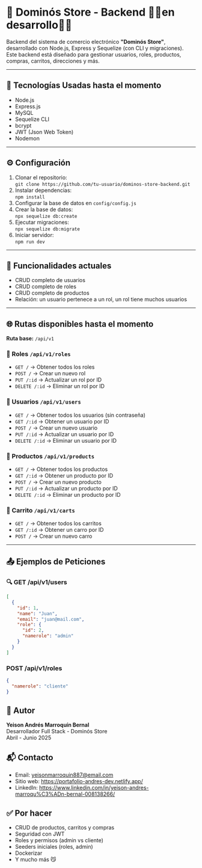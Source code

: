 # 🛒 Dominós Store - Backend 👨‍💻en desarrollo👨‍💻

Backend del sistema de comercio electrónico **"Dominós Store"**, desarrollado con Node.js, Express y Sequelize (con CLI y migraciones). Este backend está diseñado para gestionar usuarios, roles, productos, compras, carritos, direcciones y más.

---

## 🚀 Tecnologías Usadas hasta el momento

- Node.js  
- Express.js  
- MySQL  
- Sequelize CLI  
- bcrypt  
- JWT (Json Web Token)  
- Nodemon  

---

## ⚙️ Configuración

1. Clonar el repositorio:  
   `git clone https://github.com/tu-usuario/dominos-store-backend.git`  
2. Instalar dependencias:  
   `npm install`  
3. Configurar la base de datos en `config/config.js`  
4. Crear la base de datos:  
   `npx sequelize db:create`  
5. Ejecutar migraciones:  
   `npx sequelize db:migrate`  
6. Iniciar servidor:  
   `npm run dev`

---

## 📌 Funcionalidades actuales

- CRUD completo de usuarios  
- CRUD completo de roles  
- CRUD completo de productos  
- Relación: un usuario pertenece a un rol, un rol tiene muchos usuarios  

---

## 🌐 Rutas disponibles hasta el momento

**Ruta base:** `/api/v1`

### 📁 Roles `/api/v1/roles`
- `GET /` → Obtener todos los roles  
- `POST /` → Crear un nuevo rol  
- `PUT /:id` → Actualizar un rol por ID  
- `DELETE /:id` → Eliminar un rol por ID  

### 👤 Usuarios `/api/v1/users`
- `GET /` → Obtener todos los usuarios (sin contraseña)  
- `GET /:id` → Obtener un usuario por ID  
- `POST /` → Crear un nuevo usuario  
- `PUT /:id` → Actualizar un usuario por ID  
- `DELETE /:id` → Eliminar un usuario por ID  

### 🛒 Productos `/api/v1/products`
- `GET /` → Obtener todos los productos  
- `GET /:id` → Obtener un producto por ID  
- `POST /` → Crear un nuevo producto  
- `PUT /:id` → Actualizar un producto por ID  
- `DELETE /:id` → Eliminar un producto por ID  

### 🛒 Carrito `/api/v1/carts`
- `GET /` → Obtener todos los carritos 
- `GET /:id` → Obtener un carro por ID
- `POST /` → Crear un nuevo carro

---

## 📤 Ejemplos de Peticiones

### 🔍 GET /api/v1/users

```json
[
  {
    "id": 1,
    "name": "Juan",
    "email": "juan@mail.com",
    "role": {
      "id": 2,
      "namerole": "admin"
    }
  }
]
```

### POST /api/v1/roles

```json
{
  "namerole": "cliente"
}
```

## 🧠 Autor

**Yeison Andrés Marroquín Bernal**  
Desarrollador Full Stack - Dominós Store  
Abril - Junio 2025

## 📬 Contacto

- Email: yeisonmarroquin887@email.com  
- Sitio web: https://portafolio-andres-dev.netlify.app/  
- LinkedIn: https://www.linkedin.com/in/yeison-andres-marroqu%C3%ADn-bernal-008138266/

## ✅ Por hacer

- CRUD de productos, carritos y compras  
- Seguridad con JWT  
- Roles y permisos (admin vs cliente)  
- Seeders iniciales (roles, admin)  
- Dockerizar  
- Y mucho más 😼  
